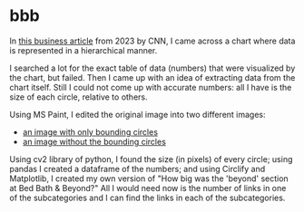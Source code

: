 # bbb

In [this business article](https://edition.cnn.com/2023/04/26/business/bed-bath-beyond-merchandise-dg/index.html) from 2023 by CNN, I came across a chart where data is represented in a hierarchical manner.

I searched a lot for the exact table of data (numbers) that were visualized by the chart, but failed. Then I came up with an idea of extracting data from the chart itself. Still I could not come up with accurate numbers: all I have is the size of each circle, relative to others. 

Using MS Paint, I edited the original image into two different images:
- [an image with only bounding circles](https://github.com/ArnobTurja2002Ghosh/bbb/blob/main/Untitled1.png)
- [an image without the bounding circles](https://github.com/ArnobTurja2002Ghosh/bbb/blob/main/Untitled.png)

Using cv2 library of python, I found the size (in pixels) of every circle; using pandas I created a dataframe of the numbers; and using Circlify and Matplotlib, I created my own version of "How big was the 'beyond' section at Bed Bath & Beyond?" All I would need now is the number of links in one of the subcategories and I can find the links in each of the subcategories.
